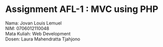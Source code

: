 # Assignment AFL-1 : MVC using PHP
Nama: Jovan Louis Lemuel <br />
NIM: 0706012110048 <br />
Mata Kuliah: Web Development <br />
Dosen: Laura Mahendratta Tjahjono <br />
